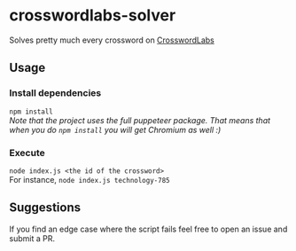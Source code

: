 # crosswordlabs-solver

 Solves pretty much every crossword on [CrosswordLabs](https://crosswordlabs.com)

## Usage

### Install dependencies
```npm install``` <br />
*Note that the project uses the full puppeteer package. That means that when you do ```npm install``` you will get Chromium as well :)*

### Execute
```node index.js <the id of the crossword>``` <br/>
For instance, ```node index.js technology-785```

## Suggestions
If you find an edge case where the script fails feel free to open an issue and submit a PR.
